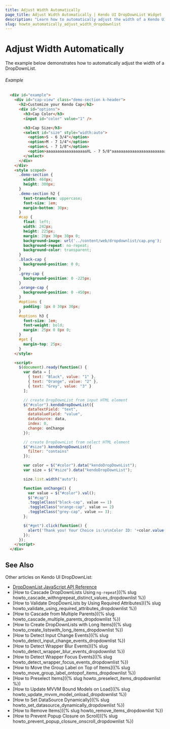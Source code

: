 ```yaml
---
title: Adjust Width Automatically
page_title: Adjust Width Automatically | Kendo UI DropDownList Widget
description: "Learn how to automatically adjust the width of a Kendo UI DropDownList widget."
slug: howto_automatically_adjust_width_dropdownlist
---
```


# Adjust Width Automatically

The example below demonstrates how to automatically adjust the width of a DropDownList.

###### Example

```html
  <div id="example">
    <div id="cap-view" class="demo-section k-header">
      <h2>Customize your Kendo Cap</h2>
      <div id="options">
        <h3>Cap Color</h3>
        <input id="color" value="1" />

        <h3>Cap Size</h3>
        <select id="size" style="width:auto">
          <option>S - 6 3/4"</option>
          <option>M - 7 1/4"</option>
          <option>L - 7 1/8"</option>
          <option>aaaaaaaaaaaaaaaaaaXL - 7 5/8"aaaaaaaaaaaaaaaaaaaaaaaaaaaaaaaaaaaaaaaaaaaaaaaaaaaaaaaaaaaaaaaa</option>
        </select>
      </div>
    </div>
    <style scoped>
      .demo-section {
        width: 460px;
        height: 300px;
      }
      .demo-section h2 {
        text-transform: uppercase;
        font-size: 1em;
        margin-bottom: 30px;
      }
      #cap {
        float: left;
        width: 242px;
        height: 225px;
        margin: 20px 30px 30px 0;
        background-image: url('../content/web/dropdownlist/cap.png');
        background-repeat: no-repeat;
        background-color: transparent;
      }
      .black-cap {
        background-position: 0 0;
      }
      .grey-cap {
        background-position: 0 -225px;
      }
      .orange-cap {
        background-position: 0 -450px;
      }
      #options {
        padding: 1px 0 30px 30px;
      }
      #options h3 {
        font-size: 1em;
        font-weight: bold;
        margin: 25px 0 8px 0;
      }
      #get {
        margin-top: 25px;
      }
    </style>

    <script>
      $(document).ready(function() {
        var data = [
          { text: "Black", value: "1" },
          { text: "Orange", value: "2" },
          { text: "Grey", value: "3" }
        ];

        // create DropDownList from input HTML element
        $("#color").kendoDropDownList({
          dataTextField: "text",
          dataValueField: "value",
          dataSource: data,
          index: 0,
          change: onChange
        });

        // create DropDownList from select HTML element
        $("#size").kendoDropDownList({
          filter: "contains"
        });

        var color = $("#color").data("kendoDropDownList");
        var size = $("#size").data("kendoDropDownList");

        size.list.width("auto");

        function onChange() {
          var value = $("#color").val();
          $("#cap")
          .toggleClass("black-cap", value == 1)
          .toggleClass("orange-cap", value == 2)
          .toggleClass("grey-cap", value == 3);
        };

        $("#get").click(function() {
          alert('Thank you! Your Choice is:\n\nColor ID: '+color.value()+' and Size: '+size.value());
        });
      });
    </script>
  </div>
```

## See Also

Other articles on Kendo UI DropDownList:

* [DropDownList JavaScript API Reference](/api/javascript/ui/dropdownlist)
* [How to Cascade DropDownLists Using `ng-repeat`]({% slug howto_cascade_withngrepeat_distinct_values_dropdownlist %})
* [How to Validate DropDownLists by Using Required Attributes]({% slug howto_validate_using_required_attributes_dropdownlist %})
* [How to Cascade from Multiple Parents]({% slug howto_cascade_multiple_parents_dropdownlist %})
* [How to Create DropDownLists with Long Items]({% slug howto_create_listswith_long_items_dropdownlist %})
* [How to Detect Input Change Events]({% slug howto_detect_input_change_events_dropdownlist %})
* [How to Detect Wrapper Blur Events]({% slug howto_detect_wrapper_blur_events_dropdownlist %})
* [How to Detect Wrapper Focus Events]({% slug howto_detect_wrapper_focus_events_dropdownlist %})
* [How to Move the Group Label on Top of Items]({% slug howto_move_group_label_ontopof_items_dropdownlist %})
* [How to Preselect Items]({% slug howto_preselect_items_dropdownlist %})
* [How to Update MVVM Bound Models on Load]({% slug howto_update_mvvm_model_onload_dropdownlist %})
* [How to Set DataSource Dynamically]({% slug howto_set_datasource_dynamically_dropdownlist %})
* [How to Remove Items]({% slug howto_remove_items_dropdownlist %})
* [How to Prevent Popup Closure on Scroll]({% slug howto_prevent_popup_closure_onscroll_dropdownlist %})
